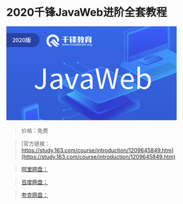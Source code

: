 # 2020千锋JavaWeb进阶全套教程

![img](../../../assets/study163/free/2c34d0f8d0d94dbabc1dc557a8727b98.jpg)

> 价格：免费

> [官方链接：https://study.163.com/course/introduction/1209645849.htm](https://study.163.com/course/introduction/1209645849.htm)

> [阿里网盘：]()

> [百度网盘：]()

> [夸克网盘：]()
